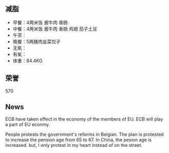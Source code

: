## 减脂 ##
* 早餐：4两米饭 酱牛肉 香肠 
* 中餐：4两米饭 酱牛肉 香肠 鸡翅 茄子土豆
* 午茶：
* 晚餐：5两猪肉韭菜饺子
* 无氧：
* 有氧：
* 体重：84.4KG


## 荣誉 ##
570


## News ##

ECB have taken effect in the economy of the members of EU.
ECB will play a part of EU econmy.


People protests the government's reforms in Belgian.
The plan is protested to increase the pension age from 65 to 67.
In China, the pesion age is increased. but, I only protest in my heart instead of
on the street. 
